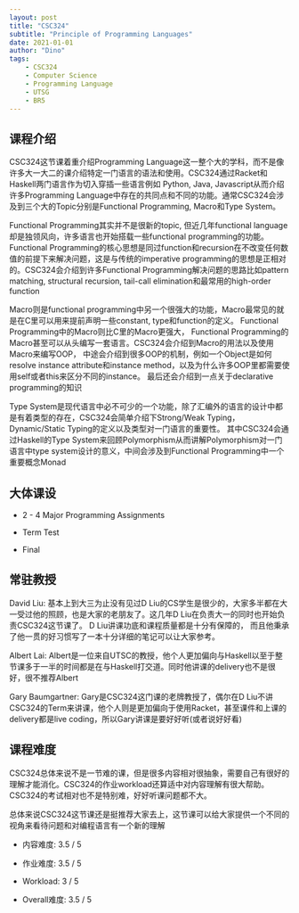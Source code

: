 ```yaml
---
layout: post
title: "CSC324"
subtitle: "Principle of Programming Languages"
date: 2021-01-01
author: "Dino"
tags: 
    - CSC324
    - Computer Science
    - Programming Language
    - UTSG
    - BR5
---
```

## 课程介绍
CSC324这节课着重介绍Programming Language这一整个大的学科，而不是像许多大一大二的课介绍特定一门语言的语法和使用。CSC324通过Racket和Haskell两门语言作为切入穿插一些语言例如
Python, Java, Javascript从而介绍许多Programming Language中存在的共同点和不同的功能。通常CSC324会涉及到三个大的Topic分别是Functional Programming, Macro和Type System。

Functional Programming其实并不是很新的topic, 但近几年functional language却是独领风向，许多语言也开始搭载一些functional 
programming的功能。Functional Programming的核心思想是同过function和recursion在不改变任何数值的前提下来解决问题，这是与传统的imperative 
programming的思想是正相对的。CSC324会介绍到许多Functional Programming解决问题的思路比如pattern matching, structural recursion, tail-call elimination和最常用的high-order function

Macro则是functional programming中另一个很强大的功能，Macro最常见的就是在C里可以用来提前声明一些constant, type和function的定义。
Functional Programming中的Macro则比C里的Macro更强大， Functional Programming的Macro甚至可以从头编写一套语言。CSC324会介绍到Macro的用法以及使用Macro来编写OOP，
中途会介绍到很多OOP的机制，例如一个Object是如何resolve instance attribute和instance method，以及为什么许多OOP里都需要使用self或者this来区分不同的instance。
最后还会介绍到一点关于declarative programming的知识

Type System是现代语言中必不可少的一个功能，除了汇编外的语言的设计中都是有着类型的存在，CSC324会简单介绍下Strong/Weak Typing，Dynamic/Static Typing的定义以及类型对一门语言的重要性。
其中CSC324会通过Haskell的Type System来回顾Polymorphism从而讲解Polymorphism对一门语言中type system设计的意义，中间会涉及到Functional Programming中一个重要概念Monad

## 大体课设
- 2 - 4 Major Programming Assignments
  
- Term Test
  
- Final

## 常驻教授
David Liu: 基本上到大三为止没有见过D Liu的CS学生是很少的，大家多半都在大一受过他的照顾，也是大家的老朋友了。这几年D Liu在负责大一的同时也开始负责CSC324这节课了。
D Liu讲课功底和课程质量都是十分有保障的， 而且他秉承了他一贯的好习惯写了一本十分详细的笔记可以让大家参考。

Albert Lai: Albert是一位来自UTSC的教授，他个人更加偏向与Haskell以至于整节课多于一半的时间都是在与Haskell打交道。同时他讲课的delivery也不是很好，很不推荐Albert

Gary Baumgartner: Gary是CSC324这门课的老牌教授了，偶尔在D Liu不讲CSC324的Term来讲课，他个人则是更加偏向于使用Racket，甚至课件和上课的delivery都是live coding，所以Gary讲课是要好好听(或者说好好看)

## 课程难度
CSC324总体来说不是一节难的课，但是很多内容相对很抽象，需要自己有很好的理解才能消化。CSC324的作业workload还算适中对内容理解有很大帮助。CSC324的考试相对也不是特别难，好好听课问题都不大。

总体来说CSC324这节课还是挺推荐大家去上，这节课可以给大家提供一个不同的视角来看待问题和对编程语言有一个新的理解

- 内容难度: 3.5 / 5

- 作业难度: 3.5 / 5

- Workload: 3 / 5

- Overall难度: 3.5 / 5
